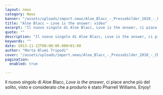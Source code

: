 ```yaml
---
layout: news
category: News
banner: "/assets/uploads/import.news/Aloe_Blacc_-_Pressebilder_2010_-_CMS_Source_01_480x500_scaled_cropp.jpg"
title: "Aloe Blacc – Love is the answer: video"
excerpt: "Il nuovo singolo di Aloe Blacc, Love is the answer, ci piace anche più del solito, visto e considerato che a produrlo è stato Pharrell Williams. Enjoy!    "
quote: ""
description: "Il nuovo singolo di Aloe Blacc, Love is the answer, ci piace anche più del solito, visto e considerato che a produrlo è stato Pharrell Williams. Enjoy!    "
keywords: ""
date: 2013-11-22T00:00:00.000+01:00
author: "Marta Blumi Tripodi"
cover: "/assets/uploads/import.news/Aloe_Blacc_-_Pressebilder_2010_-_CMS_Source_01_480x500_scaled_cropp.jpg"
pagination:
  enabled: true

---
```


[](https://hotmc.com/aloe-blacc-love-is-the-answer-video/aloe%5Fblacc%5F-%5Fpressebilder%5F2010%5F-%5Fcms%5Fsource%5F01%5F480x500%5Fscaled%5Fcropp/)

Il nuovo singolo di Aloe Blacc, _Love is the answer_, ci piace anche più del solito, visto e considerato che a produrlo è stato Pharrell Williams. Enjoy!
